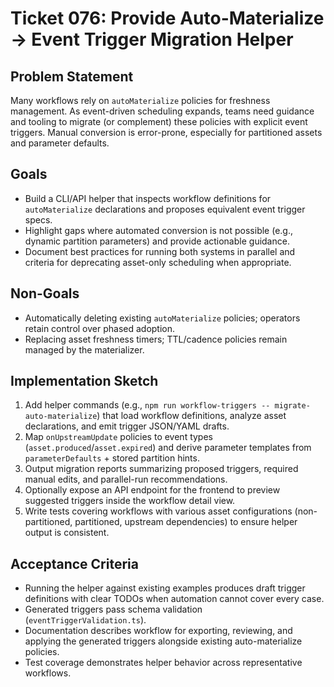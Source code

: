 # Ticket 076: Provide Auto-Materialize → Event Trigger Migration Helper

## Problem Statement
Many workflows rely on `autoMaterialize` policies for freshness management. As event-driven scheduling expands, teams need guidance and tooling to migrate (or complement) these policies with explicit event triggers. Manual conversion is error-prone, especially for partitioned assets and parameter defaults.

## Goals
- Build a CLI/API helper that inspects workflow definitions for `autoMaterialize` declarations and proposes equivalent event trigger specs.
- Highlight gaps where automated conversion is not possible (e.g., dynamic partition parameters) and provide actionable guidance.
- Document best practices for running both systems in parallel and criteria for deprecating asset-only scheduling when appropriate.

## Non-Goals
- Automatically deleting existing `autoMaterialize` policies; operators retain control over phased adoption.
- Replacing asset freshness timers; TTL/cadence policies remain managed by the materializer.

## Implementation Sketch
1. Add helper commands (e.g., `npm run workflow-triggers -- migrate-auto-materialize`) that load workflow definitions, analyze asset declarations, and emit trigger JSON/YAML drafts.
2. Map `onUpstreamUpdate` policies to event types (`asset.produced`/`asset.expired`) and derive parameter templates from `parameterDefaults` + stored partition hints.
3. Output migration reports summarizing proposed triggers, required manual edits, and parallel-run recommendations.
4. Optionally expose an API endpoint for the frontend to preview suggested triggers inside the workflow detail view.
5. Write tests covering workflows with various asset configurations (non-partitioned, partitioned, upstream dependencies) to ensure helper output is consistent.

## Acceptance Criteria
- Running the helper against existing examples produces draft trigger definitions with clear TODOs when automation cannot cover every case.
- Generated triggers pass schema validation (`eventTriggerValidation.ts`).
- Documentation describes workflow for exporting, reviewing, and applying the generated triggers alongside existing auto-materialize policies.
- Test coverage demonstrates helper behavior across representative workflows.
